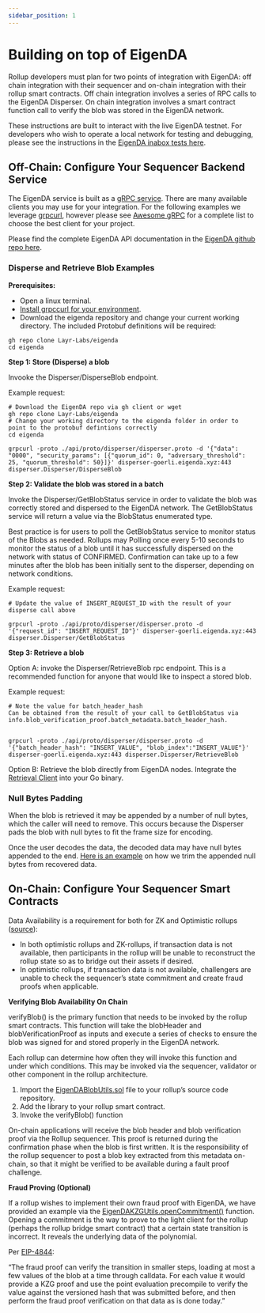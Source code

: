 ```yaml
---
sidebar_position: 1
---
```


# Building on top of EigenDA

Rollup developers must plan for two points of integration with EigenDA: off chain integration with their sequencer and on-chain integration with their rollup smart contracts. Off chain integration involves a series of RPC calls to the EigenDA Disperser. On chain integration involves a smart contract function call to verify the blob was stored in the EigenDA network.

These instructions are built to interact with the live EigenDA testnet. For developers who wish to operate a local network for testing and debugging, please see the instructions in the [EigenDA inabox tests here](https://github.com/Layr-Labs/eigenda/tree/master/inabox).

## Off-Chain: Configure Your Sequencer Backend Service

The EigenDA service is built as a [gRPC service](https://grpc.io/). There are many available clients you may use for your integration. For the following examples we leverage [grpcurl](https://github.com/fullstorydev/grpcurl), however please see [Awesome gRPC](https://github.com/grpc-ecosystem/awesome-grpc#tools) for a complete list to choose the best client for your project.

Please find the complete EigenDA API documentation in the [EigenDA github repo here](https://github.com/Layr-Labs/eigenda/tree/master/api/docs).

### Disperse and Retrieve Blob Examples

**Prerequisites:**

* Open a linux terminal.
* [Install grpccurl for your environment](https://github.com/fullstorydev/grpcurl#installation).
* Download the eigenda repository and change your current working directory. The included Protobuf definitions will be required:

```
gh repo clone Layr-Labs/eigenda
cd eigenda
```



**Step 1: Store (Disperse) a blob**

Invooke the Disperser/DisperseBlob endpoint.

Example request:


```
# Download the EigenDA repo via gh client or wget
gh repo clone Layr-Labs/eigenda
# Change your working directory to the eigenda folder in order to point to the protobuf defintions correctly
cd eigenda

grpcurl -proto ./api/proto/disperser/disperser.proto -d '{"data": "0000", "security_params": [{"quorum_id": 0, "adversary_threshold": 25, "quorum_threshold": 50}]}' disperser-goerli.eigenda.xyz:443 disperser.Disperser/DisperseBlob

```




**Step 2: Validate the blob was stored in a batch**

Invoke the Disperser/GetBlobStatus service in order to validate the blob was correctly stored and dispersed to the EigenDA network. The GetBlobStatus service will return a value via the BlobStatus enumerated type.

Best practice is for users to poll the GetBlobStatus service to monitor status of the Blobs as needed. Rollups may Polling once every 5-10 seconds to monitor the status of a blob until it has successfully dispersed on the network with status of CONFIRMED. Confirmation can take up to a few minutes after the blob has been initially sent to the disperser, depending on network conditions.

Example request:
```
# Update the value of INSERT_REQUEST_ID with the result of your disperse call above

grpcurl -proto ./api/proto/disperser/disperser.proto -d '{"request_id": "INSERT_REQUEST_ID"}' disperser-goerli.eigenda.xyz:443 disperser.Disperser/GetBlobStatus
```


**Step 3: Retrieve a blob**

Option A: invoke the Disperser/RetrieveBlob rpc endpoint. This is a recommended function for anyone that would like to inspect a stored blob.

Example request:


```
# Note the value for batch_header_hash
Can be obtained from the result of your call to GetBlobStatus via info.blob_verification_proof.batch_metadata.batch_header_hash.


grpcurl -proto ./api/proto/disperser/disperser.proto -d '{"batch_header_hash": "INSERT_VALUE", "blob_index":"INSERT_VALUE"}' disperser-goerli.eigenda.xyz:443 disperser.Disperser/RetrieveBlob
```




Option B: Retrieve the blob directly from EigenDA nodes. Integrate the [Retrieval Client](https://github.com/Layr-Labs/eigenda/blob/master/clients/retrieval\_client.go) into your Go binary.



### Null Bytes Padding

When the blob is retrieved it may be appended by a number of null bytes, which the caller will need to remove. This occurs because the Disperser pads the blob with null bytes to fit the frame size for encoding.

Once the user decodes the data, the decoded data may have null bytes appended to the end. [Here is an example](https://github.com/Layr-Labs/eigenda/blob/master/test/integration\_test.go#L522) on how we trim the appended null bytes from recovered data.

## On-Chain: Configure Your Sequencer Smart Contracts

Data Availability is a requirement for both for ZK and Optimistic rollups ([source](http://datalayr-docs.s3-website-us-east-1.amazonaws.com/build/rollups/)):

* In both optimistic rollups and ZK-rollups, if transaction data is not available, then participants in the rollup will be unable to reconstruct the rollup state so as to bridge out their assets if desired.
* In optimistic rollups, if transaction data is not available, challengers are unable to check the sequencer’s state commitment and create fraud proofs when applicable.



**Verifying Blob Availability On Chain**

verifyBlob() is the primary function that needs to be invoked by the rollup smart contracts. This function will take the blobHeader and blobVerificationProof as inputs and execute a series of checks to ensure the blob was signed for and stored properly in the EigenDA network.

Each rollup can determine how often they will invoke this function and under which conditions. This may be invoked via the sequencer, validator or other component in the rollup architecture.

1. Import the [EigenDABlobUtils.sol](https://github.com/Layr-Labs/eigenda/blob/master/contracts/src/libraries/EigenDABlobUtils.sol) file to your rollup’s source code repository.
2. Add the library to your rollup smart contract.
3. Invoke the verifyBlob() function

On-chain applications will receive the blob header and blob verification proof via the Rollup sequencer. This proof is returned during the confirmation phase when the blob is first written. It is the responsibility of the rollup sequencer to post a blob key extracted from this metadata on-chain, so that it might be verified to be available during a fault proof challenge.



**Fraud Proving (Optional)**

If a rollup wishes to implement their own fraud proof with EigenDA, we have provided an example via the [EigenDAKZGUtils.openCommitment()](https://github.com/Layr-Labs/eigenda/blob/master/contracts/src/libraries/EigenDAKZGUtils.sol) function. Opening a commitment is the way to prove to the light client for the rollup (perhaps the rollup bridge smart contract) that a certain state transition is incorrect. It reveals the underlying data of the polynomial.



Per [EIP-4844](https://eips.ethereum.org/EIPS/eip-4844#how-rollups-would-function):

“The fraud proof can verify the transition in smaller steps, loading at most a few values of the blob at a time through calldata. For each value it would provide a KZG proof and use the point evaluation precompile to verify the value against the versioned hash that was submitted before, and then perform the fraud proof verification on that data as is done today.”

